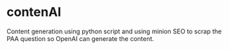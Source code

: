 # contenAI

Content generation using python script and using minion SEO to scrap the PAA question so OpenAI can generate the content.